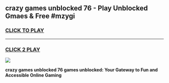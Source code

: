 
## crazy games unblocked 76 - Play Unblocked Gmaes & Free #mzygi
<h3>
<a href="https://news.freeplayer.one?title=crazy_games_unblocked_76&ref=03M">CLICK TO PLAY</a></h3>
<hr>

<h3>
<a href="https://news.freeplayer.one?title=crazy_games_unblocked_76&ref=03M">CLICK 2 PLAY</a>
  
</h3>

<a href="https://news.freeplayer.one?title=crazy_games_unblocked_76&ref=03M"><img src="https://clearcache.store/games.png"></a>


**crazy games unblocked 76 games unblocked: Your Gateway to Fun and Accessible Online Gaming**
